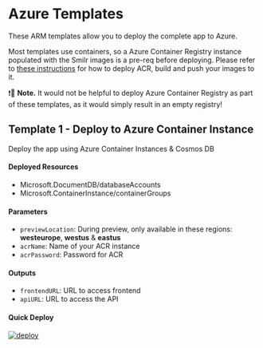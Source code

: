 # Azure Templates

These ARM templates allow you to deploy the complete app to Azure.

Most templates use containers, so a Azure Container Registry instance populated with the Smilr images is a pre-req before deploying. Please refer to [these instructions](/docs/containers.md) for how to deploy ACR, build and push your images to it. 

:exclamation::speech_balloon: **Note.** It would not be helpful to deploy Azure Container Registry as part of these templates, as it would simply result in an empty registry!

## Template 1 - Deploy to Azure Container Instance
Deploy the app using Azure Container Instances & Cosmos DB

#### Deployed Resources
- Microsoft.DocumentDB/databaseAccounts
- Microsoft.ContainerInstance/containerGroups

#### Parameters
- `previewLocation`: During preview, only available in these regions: **westeurope**, **westus** & **eastus**
- `acrName`: Name of your ACR instance
- `acrPassword`: Password for ACR

#### Outputs
- `frontendURL`: URL to access frontend
- `apiURL`: URL to access the API

#### Quick Deploy
[![deploy](https://raw.githubusercontent.com/benc-uk/azure-arm/master/etc/azuredeploy.png)](https://portal.azure.com/#create/Microsoft.Template/uri/https%3A%2F%2Fraw.githubusercontent.com%2Fbenc-uk%2Fmicroservices-demoapp%2Fmaster%2Fazure%2Ftemplates%2Faci-cosmos%2Fazuredeploy.json)  


